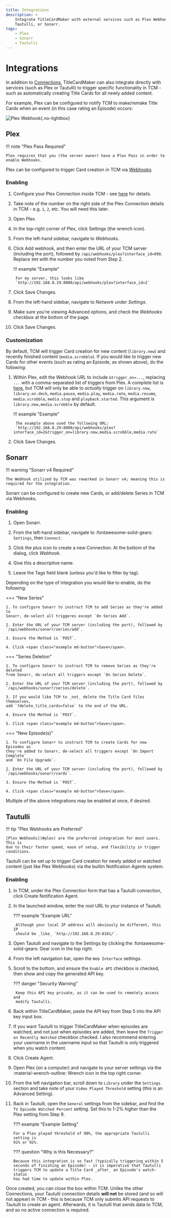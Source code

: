 ```yaml
---
title: Integrations
description: >
    Integrate TitleCardMaker with external services such as Plex Webhooks,
    Tautulli, or Sonarr.
tags:
    - Plex
    - Sonarr
    - Tautulli
---
```


# Integrations

In addition to [Connections](./connections.md), TitleCardMaker can also
integrate directly with services (such as Plex or Tautulli) to trigger specific
functionality in TCM - such as automatically creating Title Cards for all newly
added content.

For example, Plex can be configured to notify TCM to make/remake Title Cards
when an event (in this case rating an Episode) occurs:

![Plex Webhook](./assets/plex-webhooks.gif){.no-lightbox}

## Plex

!!! note "Plex Pass Required"

    Plex requires that you (the server owner) have a Plex Pass in order to
    enable Webhooks.

Plex can be configured to trigger Card creation in TCM via
[Webhooks](https://support.plex.tv/articles/115002267687-webhooks/). 

### Enabling

1. Configure your Plex Connection inside TCM - see
[here](../getting_started/connections/plex.md) for details.

2. Take note of the number on the right side of the Plex Connection details in
TCM - e.g. `1`, `2`, etc. You will need this later.

3. Open Plex.

4. In the top-right corner of Plex, click Settings (the wrench icon).

5. From the left-hand sidebar, navigate to _Webhooks_.

6. Click <span class="example md-button">Add webhook</span>, and then enter
the URL of your TCM server (including the port), followed by
`/api/webhooks/plex?interface_id=999`. Replace `999` with the number you noted
from Step 2.

    !!! example "Example"

        For my server, this looks like
        `http://192.168.0.29:8000/api/webhooks/plex?interface_id=2`

7. Click <span class="example md-button">Save Changes</span>.

8. From the left-hand sidebar, navigate to _Network_ under _Settings_.

9. Make sure you're viewing Advanced options, and check the _Webhooks_ checkbox
at the bottom of the page.

10. Click <span class="example md-button">Save Changes</span>.

### Customization

By default, TCM will trigger Card creation for new content (`library.new`) and
recently finished content (`media.scrobble`). If you would like to trigger new
Cards for other events (such as rating an Episode, as shown above), do the 
following:

1. Within Plex, edit the Webhook URL to include `&trigger_on=...`, replacing
`...` with a comma-separated list of triggers from Plex. A complete list is
[here](https://support.plex.tv/articles/115002267687-webhooks/), but TCM will
only be able to _actually_ trigger on `library.new`, `library.on.deck`,
`media.pause`, `media.play`, `media.rate`, `media.resume`, `media.scrobble`,
`media.stop` and `playback.started`. This argument is
`library.new,media.scrobble` by default.

    !!! example "Example"

        The example above used the following URL:
        `http://192.168.0.29:8000/api/webhooks/plex?interface_id=2&trigger_on=library.new,media.scrobble,media.rate`

2. Click <span class="example md-button">Save Changes</span>.

## Sonarr

!!! warning "Sonarr v4 Required"

    The Webhook utilized by TCM was reworked in Sonarr v4; meaning this is
    required for the integration.

Sonarr can be configured to create new Cards, or add/delete Series in TCM via
Webhooks.

### Enabling

1. Open Sonarr.

2. From the left-hand sidebar, navigate to :fontawesome-solid-gears: `Settings`,
then `Connect`.

3. Click the plus icon to create a new Connection. At the bottom of the dialog,
click _Webhook_.

4. Give this a descriptive name.

5. Leave the Tags field blank (unless you'd like to filter by tag).

Depending on the type of integration you would like to enable, do the following:

=== "New Series"

    1. To configure Sonarr to instruct TCM to add Series as they're added to
    Sonarr, de-select all triggeres except `On Series Add`.

    2. Enter the URL of your TCM server (including the port), followed by
    `/api/webhooks/sonarr/series/add`.

    3. Ensure the Method is `POST`.

    4. Click <span class="example md-button">Save</span>.

=== "Series Deletion"

    1. To configure Sonarr to instruct TCM to remove Series as they're deleted
    from Sonarr, de-select all triggers except `On Series Delete`.

    2. Enter the URL of your TCM server (including the port), followed by
    `/api/webhooks/sonarr/series/delete`.

    3. If you would like TCM to _not_ delete the Title Card files themselves,
    add `?delete_title_cards=false` to the end of the URL.

    4. Ensure the Method is `POST`.

    5. Click <span class="example md-button">Save</span>.

=== "New Episode(s)"

    1. To configure Sonarr to instruct TCM to create Cards for new Episodes as
    they're added to Sonarr, de-select all triggers except `On Import Complete`
    and `On File Upgrade`.

    2. Enter the URL of your TCM server (including the port), followed by
    `/api/webhooks/sonarr/cards`.

    3. Ensure the Method is `POST`.

    4. Click <span class="example md-button">Save</span>.

Multiple of the above integrations may be enabled at once, if desired.

## Tautulli

!!! tip "Plex Webhooks are Preferred"

    [Plex Webhooks](#plex) are the preferred integration for most users. This is
    due to their faster speed, ease of setup, and flexibility in trigger
    conditions.

Tautulli can be set up to trigger Card creation for newly added or watched
content (just like Plex Webhooks) via the builtin Notification Agents system.

### Enabling

1. In TCM, under the Plex Connection form that has a Tautulli connection, click
<span class="example md-button">Create Notification Agent</span>.

2. In the launched window, enter the _root_ URL to your instance of Tautulli.

    ??? example "Example URL"

        Although your local IP address will obviously be different, this IP
        should be _like_ `http://192.168.0.29:8181/`.

3. Open Tautulli and navigate to the Settings by clicking the 
:fontawesome-solid-gears: Gear icon in the top right.

4. From the left navigation bar, open the `Web Interface` settings.

5. Scroll to the bottom, and ensure the `Enable API` checkbox is checked, then
show and copy the generated API key.

    ??? danger "Security Warning"

        Keep this API key private, as it can be used to remotely access and
        modify Tautulli.

6. Back within TitleCardMaker, paste the API key from Step 5 into the API key
input box.

7. If you want Tautulli to trigger TitleCardMaker when episodes are watched,
and not just when episodes are added, then leave the `Trigger on Recently
Watched` checkbox checked. I also recommend entering your username in the
username input so that Tautulli is only triggered when you watch content.

8. Click <span class="example md-button">Create Agent</span>.

8. Open Plex (on a computer) and navigate to your server settings via the
:material-wrench-outline: Wrench icon in the top right corner.

9. From the left navigation bar, scroll down to `Library` under the `Settings`
section and take note of your `Video Played Threshold` setting (this is an
Advanced Setting).

10. Back in Tautulli, open the `General` settings from the sidebar, and find the
`TV Episode Watched Percent` setting. Set this to 1-2% _higher_ than the Plex
setting from Step 9.

    ??? example "Example Setting"

        For a Plex played threshold of 90%, the appropriate Tautulli setting is
        91% or 92%.

    ??? question "Why is this Necessary?"
    
        Because this integration is so fast (typically triggering within 5
        seconds of finishing an Episode) - it is imperative that Tautulli
        triggers TCM to update a Title Card _after_ an Episode's watch-status
        has had time to update within Plex.

Once created, you can close the box within TCM. Unlike the other Connections,
your Tautulli connection details __will not__ be stored (and so will not appear)
in TCM - this is because TCM only submits API requests to Tautulli to
create an agent. Afterwards, it is Tautulli that sends data to TCM, and so no
active connection is required.


